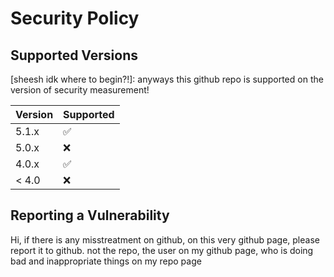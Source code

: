 # Security Policy

## Supported Versions

[sheesh idk where to begin?!]: anyways this github repo is supported on the version of security measurement!

| Version | Supported          |
| ------- | ------------------ |
| 5.1.x   | :white_check_mark: |
| 5.0.x   | :x:                |
| 4.0.x   | :white_check_mark: |
| < 4.0   | :x:                |

## Reporting a Vulnerability
Hi, if there is any misstreatment on github, on this very github page, please report it to github. not the repo, the user on my github page, who is doing bad and inappropriate things on my repo page
